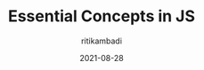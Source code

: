 ---
author: ritikambadi
date: 2021-08-28
permalink: false
publisher: thepracticaldev
tags:
  - javascript
  - concepts
target_url: https://dev.to/aritik/essential-concepts-in-js-4bbj
title: Essential Concepts in JS
---